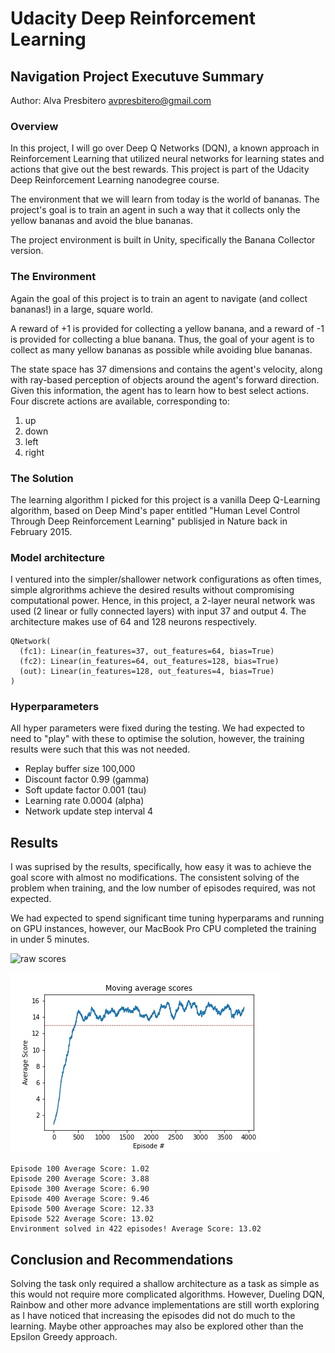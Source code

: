 # Udacity Deep Reinforcement Learning 

## Navigation Project Executuve Summary

Author: Alva Presbitero avpresbitero@gmail.com

### Overview

In this project, I will go over Deep Q Networks (DQN), a known approach in Reinforcement Learning that utilized neural networks for learning states and actions that give out the best rewards. This project is part of the Udacity Deep Reinforcement Learning nanodegree course.

The environment that we will learn from today is the world of bananas. The project's goal is to train an agent in such a way that it collects only the yellow bananas and avoid the blue bananas.

The project environment is built in Unity, specifically the Banana Collector version. 

### The Environment

Again the goal of this project is to train an agent to navigate (and collect bananas!) in a large, square world.

A reward of +1 is provided for collecting a yellow banana, and a reward of -1 is provided for collecting a blue banana. Thus, the goal of your agent is to collect as many yellow bananas as possible while avoiding blue bananas.

The state space has 37 dimensions and contains the agent's velocity, along with ray-based perception of objects around the agent's forward direction. Given this information, the agent has to learn how to best select actions. Four discrete actions are available, corresponding to:

 1. up
 2. down
 3. left
 3. right


### The Solution

The learning algorithm I picked for this project is a vanilla Deep Q-Learning algorithm, based on Deep Mind's paper entitled "Human Level Control Through Deep Reinforcement Learning" publisjed in Nature back in February 2015. 


### Model architecture

I ventured into the simpler/shallower network configurations as often times, simple algrorithms achieve the desired results without compromising computational power. Hence, in this project, a 2-layer neural network was used (2 linear or fully connected layers) with input 37 and output 4. The architecture makes use of 64 and 128 neurons respectively.

```
QNetwork(
  (fc1): Linear(in_features=37, out_features=64, bias=True)
  (fc2): Linear(in_features=64, out_features=128, bias=True)
  (out): Linear(in_features=128, out_features=4, bias=True)
)
```

### Hyperparameters

All hyper parameters were fixed during the testing. We had expected to need to "play" with these to optimise the solution, however, the training results were such that this was not needed. 

* Replay buffer size 100,000 
* Discount factor 0.99 (gamma)
* Soft update factor 0.001 (tau)
* Learning rate 0.0004 (alpha)
* Network update step interval 4

## Results

I was suprised by the results, specifically, how easy it was to achieve the goal score with almost no modifications. The consistent solving of the problem when training, and the low number of episodes required, was not expected. 

We had expected to spend significant time tuning hyperparams and running on GPU instances, however, our MacBook Pro CPU completed the training in under 5 minutes.

![raw scores](raw_scores_dqn.jpg)

![average scores](average_scores_dqn.jpg)


```
Episode 100	Average Score: 1.02
Episode 200	Average Score: 3.88
Episode 300	Average Score: 6.90
Episode 400	Average Score: 9.46
Episode 500	Average Score: 12.33
Episode 522	Average Score: 13.02
Environment solved in 422 episodes!	Average Score: 13.02
```

## Conclusion and Recommendations

Solving the task only required a shallow architecture as a task as simple as this would not require more complicated algorithms. However, Dueling DQN, Rainbow and other more advance implementations are still worth exploring as I have noticed that increasing the episodes did not do much to the learning. Maybe other approaches may also be explored other than the Epsilon Greedy approach. 



